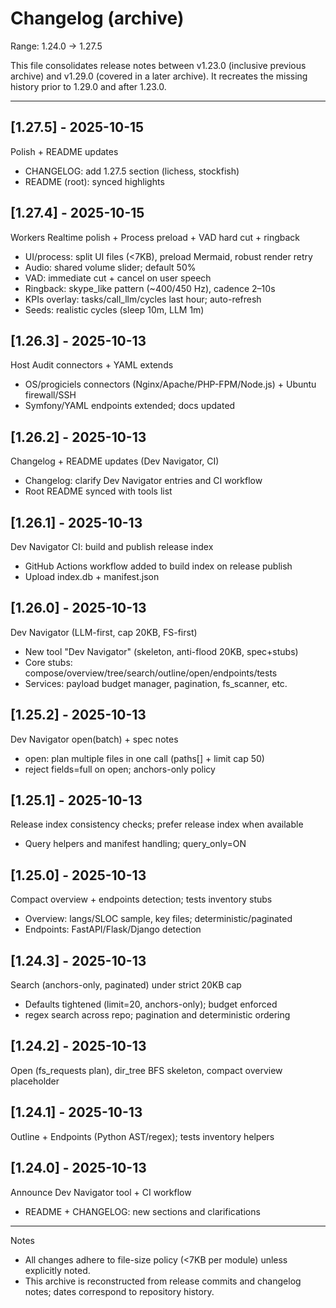 # Changelog (archive)

Range: 1.24.0 → 1.27.5

This file consolidates release notes between v1.23.0 (inclusive previous archive) and v1.29.0 (covered in a later archive). It recreates the missing history prior to 1.29.0 and after 1.23.0.

---

## [1.27.5] - 2025-10-15
Polish + README updates
- CHANGELOG: add 1.27.5 section (lichess, stockfish)
- README (root): synced highlights

## [1.27.4] - 2025-10-15
Workers Realtime polish + Process preload + VAD hard cut + ringback
- UI/process: split UI files (<7KB), preload Mermaid, robust render retry
- Audio: shared volume slider; default 50%
- VAD: immediate cut + cancel on user speech
- Ringback: skype_like pattern (~400/450 Hz), cadence 2–10s
- KPIs overlay: tasks/call_llm/cycles last hour; auto-refresh
- Seeds: realistic cycles (sleep 10m, LLM 1m)

## [1.26.3] - 2025-10-13
Host Audit connectors + YAML extends
- OS/progiciels connectors (Nginx/Apache/PHP-FPM/Node.js) + Ubuntu firewall/SSH
- Symfony/YAML endpoints extended; docs updated

## [1.26.2] - 2025-10-13
Changelog + README updates (Dev Navigator, CI)
- Changelog: clarify Dev Navigator entries and CI workflow
- Root README synced with tools list

## [1.26.1] - 2025-10-13
Dev Navigator CI: build and publish release index
- GitHub Actions workflow added to build index on release publish
- Upload index.db + manifest.json

## [1.26.0] - 2025-10-13
Dev Navigator (LLM-first, cap 20KB, FS-first)
- New tool "Dev Navigator" (skeleton, anti-flood 20KB, spec+stubs)
- Core stubs: compose/overview/tree/search/outline/open/endpoints/tests
- Services: payload budget manager, pagination, fs_scanner, etc.

## [1.25.2] - 2025-10-13
Dev Navigator open(batch) + spec notes
- open: plan multiple files in one call (paths[] + limit cap 50)
- reject fields=full on open; anchors-only policy

## [1.25.1] - 2025-10-13
Release index consistency checks; prefer release index when available
- Query helpers and manifest handling; query_only=ON

## [1.25.0] - 2025-10-13
Compact overview + endpoints detection; tests inventory stubs
- Overview: langs/SLOC sample, key files; deterministic/paginated
- Endpoints: FastAPI/Flask/Django detection

## [1.24.3] - 2025-10-13
Search (anchors-only, paginated) under strict 20KB cap
- Defaults tightened (limit=20, anchors-only); budget enforced
- regex search across repo; pagination and deterministic ordering

## [1.24.2] - 2025-10-13
Open (fs_requests plan), dir_tree BFS skeleton, compact overview placeholder

## [1.24.1] - 2025-10-13
Outline + Endpoints (Python AST/regex); tests inventory helpers

## [1.24.0] - 2025-10-13
Announce Dev Navigator tool + CI workflow
- README + CHANGELOG: new sections and clarifications

---

Notes
- All changes adhere to file-size policy (<7KB per module) unless explicitly noted.
- This archive is reconstructed from release commits and changelog notes; dates correspond to repository history.
